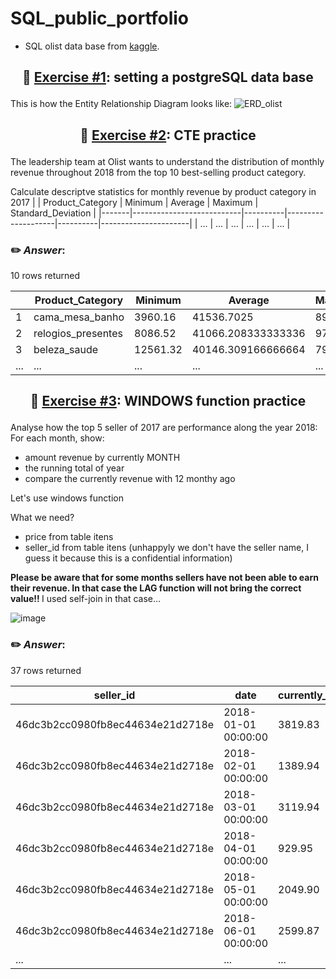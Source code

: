# SQL_public_portfolio

- SQL olist data base from [kaggle](https://www.kaggle.com/code/sepidehsoleimanian/olist-project).

## <p align = "center">:pushpin: [Exercise #1](https://github.com/AndreRosaLopes/SQL_public_portfolio/blob/main/Creating%20the%20data%20base%20olist.pgsql): setting a postgreSQL data base </p>

This is how the Entity Relationship Diagram looks like:
![ERD_olist](https://github.com/AndreRosaLopes/AndreRosaLopes/assets/135834696/cb9a1338-c348-4728-af01-2e45b25742b8)


## <p align = "center">:pushpin: [Exercise #2](https://github.com/AndreRosaLopes/SQL_public_portfolio/blob/main/olist_CTE%20practice%20calculate%20the%20statisct%20distribution%20of%20monthly%20revenue.pgsql): CTE practice </p>
The leadership team at Olist wants to understand the distribution of monthly revenue throughout 2018 from the top 10 best-selling product category.

Calculate descriptve statistics for monthly revenue by product category in 2017
|   | Product_Category         | Minimum  | Average            | Maximum  | Standard_Deviation  |
|-------|---------------------------|----------|--------------------|----------|----------------------|
| ...     | ...             | ...  | ...           | ... | ...      |

### :pencil2:<i> Answer</i>:

10 rows returned

|       | Product_Category         | Minimum  | Average            | Maximum  | Standard_Deviation  |
|-------|---------------------------|----------|--------------------|----------|----------------------|
| 1     | cama_mesa_banho           | 3960.16  | 41536.7025         | 89412.54 | 23274.84602066      |
| 2     | relogios_presentes        | 8086.52  | 41066.208333333336 | 97724.57 | 26047.28077707      |
| 3     | beleza_saude              | 12561.32 | 40146.309166666664 | 79120.4  | 18797.84442421      |
| ...     | ...             | ...  | ...           | ... | ...      |

## <p align = "center">:pushpin: [Exercise #3](https://github.com/AndreRosaLopes/SQL_public_portfolio/blob/main/olist_performance_of_top_5_sellers.pgsql): WINDOWS function practice </p>

Analyse how the top 5 seller of 2017 are performance along the year 2018:
For each month, show:
 * amount revenue by currently MONTH
 * the running total of year
 * compare the currently revenue with 12 monthy ago

Let's use windows function

What we need?
- price from table itens
- seller_id from table itens (unhappyly we don't have the seller name, I guess it because this is a confidential information)

<b>Please be aware that for some months sellers have not been able to earn their revenue.
In that case the **LAG function** will not bring the correct value!! </b>
I used self-join in that case...

![image](https://github.com/AndreRosaLopes/SQL_public_portfolio/assets/135834696/41028e6e-7ec1-41d2-8ce9-6aa5ef3ea605)

### :pencil2:<i> Answer</i>:
37 rows returned

| seller_id                         | date                  | currently_monthly_revenue | running_total | compare_monthly_revenue |
|-----------------------------------|-----------------------|---------------------------|---------------|-------------------------|
| 46dc3b2cc0980fb8ec44634e21d2718e | 2018-01-01 00:00:00   | 3819.83                   | 3819.83       | 3029.87                 |
| 46dc3b2cc0980fb8ec44634e21d2718e | 2018-02-01 00:00:00   | 1389.94                   | 5209.77       | 3339.93                 |
| 46dc3b2cc0980fb8ec44634e21d2718e | 2018-03-01 00:00:00   | 3119.94                   | 8329.71       | 2719.88                 |
| 46dc3b2cc0980fb8ec44634e21d2718e | 2018-04-01 00:00:00   | 929.95                    | 9259.66       | 1698.85                 |
| 46dc3b2cc0980fb8ec44634e21d2718e | 2018-05-01 00:00:00   | 2049.90                   | 11309.56      | 5509.70                 |
| 46dc3b2cc0980fb8ec44634e21d2718e | 2018-06-01 00:00:00   | 2599.87                   | 13909.43      | 9009.60                 |
| ... | ...   | ...                   | ...      | ...                |
